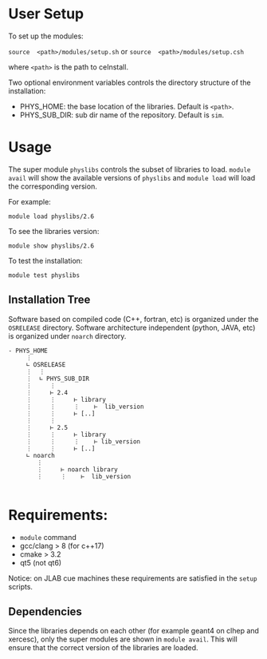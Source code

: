 # User Setup

To set up the modules:

`source  <path>/modules/setup.sh` or `source  <path>/modules/setup.csh`

where `<path>` is the path to ceInstall.

Two optional environment variables controls the directory structure 
of the installation:

- PHYS_HOME: the base location of the libraries. 
Default is `<path>`.
- PHYS_SUB_DIR: sub dir name of the repository. Default is `sim`.


# Usage

The super module `physlibs` controls the subset of libraries to load. 
`module avail` will show the available versions of `physlibs` and `module load`
will load the corresponding version. 

For example:

```
module load physlibs/2.6
```

To see the libraries version:

```
module show physlibs/2.6
```

To test the installation:

```
module test physlibs
```

## Installation Tree

Software based on compiled code (C++, fortran, etc) is organized under the `OSRELEASE` directory.
Software architecture independent (python, JAVA, etc) is organized under `noarch` directory.

```
- PHYS_HOME
     ⋮
     ∟ OSRELEASE
     ⋮  ⋮
     ⋮  ∟ PHYS_SUB_DIR
     ⋮     ⋮
     ⋮     ⊢ 2.4
     ⋮     ⋮     ⊢ library
     ⋮     ⋮     ⋮    ⊢  lib_version
     ⋮     ⋮     ⊢ [..]        
     ⋮     ⋮         
     ⋮     ⊢ 2.5
     ⋮     ⋮     ⊢ library
     ⋮     ⋮     ⋮    ⊢ lib_version
     ⋮     ⋮     ⊢ [..]        
     ∟ noarch
        ⋮
        ⋮     ⊢ noarch library
        ⋮     ⋮    ⊢  lib_version
            
```

# Requirements:

- `module` command
- gcc/clang > 8 (for c++17) 
- cmake > 3.2
- qt5 (not qt6)

Notice: on JLAB cue machines these requirements are satisfied in the `setup` scripts.


## Dependencies

Since the libraries depends on each other (for example geant4 on clhep and xercesc),
only the super modules are shown in `module avail`. This will ensure that the correct
version of the libraries are loaded. 